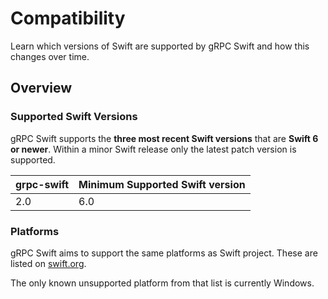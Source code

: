 # Compatibility

Learn which versions of Swift are supported by gRPC Swift and how this changes
over time.

## Overview

### Supported Swift Versions

gRPC Swift supports the **three most recent Swift versions** that are **Swift 6
or newer**. Within a minor Swift release only the latest patch version is supported.

| grpc-swift | Minimum Supported Swift version |
|------------|---------------------------------|
| 2.0        | 6.0                             |

### Platforms

gRPC Swift aims to support the same platforms as Swift project. These are listed
on [swift.org](https://www.swift.org/platform-support/).

The only known unsupported platform from that list is currently Windows.
